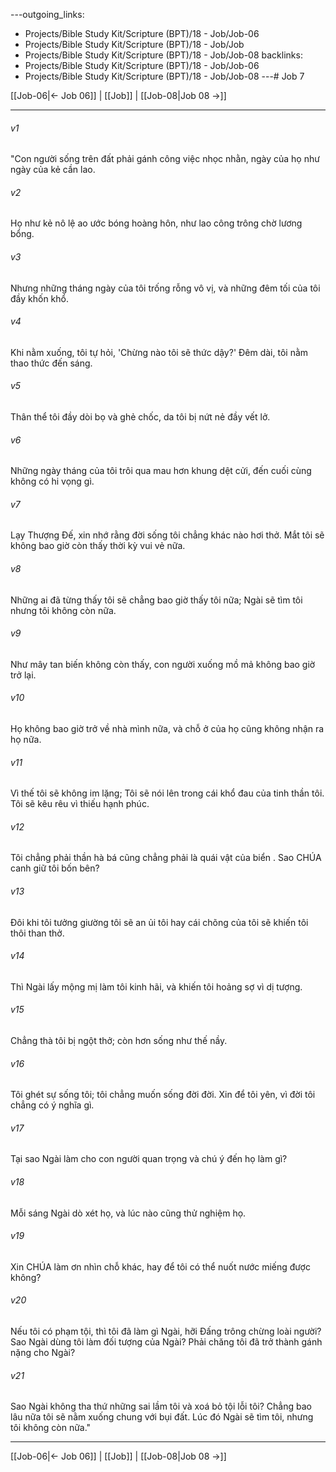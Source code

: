 ---outgoing_links:
  - Projects/Bible Study Kit/Scripture (BPT)/18 - Job/Job-06
  - Projects/Bible Study Kit/Scripture (BPT)/18 - Job/Job
  - Projects/Bible Study Kit/Scripture (BPT)/18 - Job/Job-08
backlinks:
  - Projects/Bible Study Kit/Scripture (BPT)/18 - Job/Job-06
  - Projects/Bible Study Kit/Scripture (BPT)/18 - Job/Job-08
---# Job 7

[[Job-06|← Job 06]] | [[Job]] | [[Job-08|Job 08 →]]
***



###### v1 
"Con người sống trên đất phải gánh công việc nhọc nhằn, ngày của họ như ngày của kẻ cần lao. 

###### v2 
Họ như kẻ nô lệ ao ước bóng hoàng hôn, như lao công trông chờ lương bổng. 

###### v3 
Nhưng những tháng ngày của tôi trống rỗng vô vị, và những đêm tối của tôi đầy khốn khổ. 

###### v4 
Khi nằm xuống, tôi tự hỏi, 'Chừng nào tôi sẽ thức dậy?' Đêm dài, tôi nằm thao thức đến sáng. 

###### v5 
Thân thể tôi đầy dòi bọ và ghẻ chốc, da tôi bị nứt nẻ đầy vết lở. 

###### v6 
Những ngày tháng của tôi trôi qua mau hơn khung dệt cửi, đến cuối cùng không có hi vọng gì. 

###### v7 
Lạy Thượng Đế, xin nhớ rằng đời sống tôi chẳng khác nào hơi thở. Mắt tôi sẽ không bao giờ còn thấy thời kỳ vui vẻ nữa. 

###### v8 
Những ai đã từng thấy tôi sẽ chẳng bao giờ thấy tôi nữa; Ngài sẽ tìm tôi nhưng tôi không còn nữa. 

###### v9 
Như mây tan biến không còn thấy, con người xuống mồ mả không bao giờ trở lại. 

###### v10 
Họ không bao giờ trở về nhà mình nữa, và chỗ ở của họ cũng không nhận ra họ nữa. 

###### v11 
Vì thế tôi sẽ không im lặng; Tôi sẽ nói lên trong cái khổ đau của tinh thần tôi. Tôi sẽ kêu rêu vì thiếu hạnh phúc. 

###### v12 
Tôi chẳng phải thần hà bá cũng chẳng phải là quái vật của biển . Sao CHÚA canh giữ tôi bốn bên? 

###### v13 
Đôi khi tôi tưởng giường tôi sẽ an ủi tôi hay cái chõng của tôi sẽ khiến tôi thôi than thở. 

###### v14 
Thì Ngài lấy mộng mị làm tôi kinh hãi, và khiến tôi hoảng sợ vì dị tượng. 

###### v15 
Chẳng thà tôi bị ngột thở; còn hơn sống như thế nầy. 

###### v16 
Tôi ghét sự sống tôi; tôi chẳng muốn sống đời đời. Xin để tôi yên, vì đời tôi chẳng có ý nghĩa gì. 

###### v17 
Tại sao Ngài làm cho con người quan trọng và chú ý đến họ làm gì? 

###### v18 
Mỗi sáng Ngài dò xét họ, và lúc nào cũng thử nghiệm họ. 

###### v19 
Xin CHÚA làm ơn nhìn chỗ khác, hay để tôi có thể nuốt nước miếng được không? 

###### v20 
Nếu tôi có phạm tội, thì tôi đã làm gì Ngài, hỡi Đấng trông chừng loài người? Sao Ngài dùng tôi làm đối tượng của Ngài? Phải chăng tôi đã trở thành gánh nặng cho Ngài? 

###### v21 
Sao Ngài không tha thứ những sai lầm tôi và xoá bỏ tội lỗi tôi? Chẳng bao lâu nữa tôi sẽ nằm xuống chung với bụi đất. Lúc đó Ngài sẽ tìm tôi, nhưng tôi không còn nữa."

***
[[Job-06|← Job 06]] | [[Job]] | [[Job-08|Job 08 →]]

